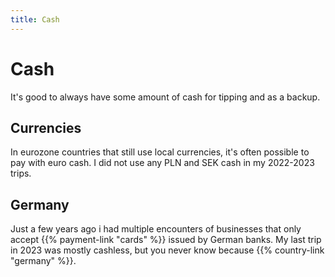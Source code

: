 ```yaml
---
title: Cash
---
```


# Cash
It's good to always have some amount of cash for tipping and as a backup.

## Currencies
In eurozone countries that still use local currencies, it's often possible to pay with euro cash. I did not use any PLN and SEK cash in my 2022-2023 trips.

## Germany
Just a few years ago i had multiple encounters of businesses that only accept {{% payment-link "cards" %}} issued by German banks. My last trip in 2023 was mostly cashless, but you never know because {{% country-link "germany" %}}.
